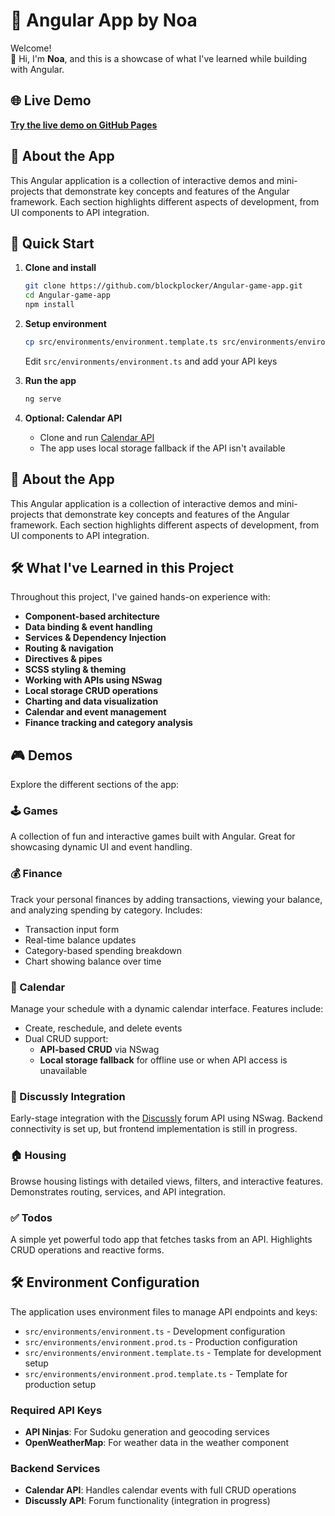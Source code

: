 # 🎨 Angular App by Noa

Welcome!  
👋 Hi, I'm **Noa**, and this is a showcase of what I've learned while building with Angular.

## 🌐 Live Demo

**[Try the live demo on GitHub Pages](https://blockplocker.github.io/Angular-game-app/)**

## 🚀 About the App

This Angular application is a collection of interactive demos and mini-projects that demonstrate key concepts and features of the Angular framework. Each section highlights different aspects of development, from UI components to API integration.

## 🚀 Quick Start

1. **Clone and install**
   ```bash
   git clone https://github.com/blockplocker/Angular-game-app.git
   cd Angular-game-app
   npm install
   ```

2. **Setup environment** 
   ```bash
   cp src/environments/environment.template.ts src/environments/environment.ts
   ```
   Edit `src/environments/environment.ts` and add your API keys

3. **Run the app**
   ```bash
   ng serve
   ```

4. **Optional: Calendar API**
   - Clone and run [Calendar API](https://github.com/blockplocker/calenderApi)
   - The app uses local storage fallback if the API isn't available

## 🚀 About the App

This Angular application is a collection of interactive demos and mini-projects that demonstrate key concepts and features of the Angular framework. Each section highlights different aspects of development, from UI components to API integration.

## 🛠️ What I've Learned in this Project

Throughout this project, I've gained hands-on experience with:

- **Component-based architecture**
- **Data binding & event handling**
- **Services & Dependency Injection**
- **Routing & navigation**
- **Directives & pipes**
- **SCSS styling & theming**
- **Working with APIs using NSwag**
- **Local storage CRUD operations**
- **Charting and data visualization**
- **Calendar and event management**
- **Finance tracking and category analysis**

## 🎮 Demos

Explore the different sections of the app:

### 🕹️ Games
A collection of fun and interactive games built with Angular. Great for showcasing dynamic UI and event handling.


### 💰 Finance
Track your personal finances by adding transactions, viewing your balance, and analyzing spending by category. Includes:

- Transaction input form
- Real-time balance updates
- Category-based spending breakdown
- Chart showing balance over time

### 📅 Calendar
Manage your schedule with a dynamic calendar interface. Features include:

- Create, reschedule, and delete events
- Dual CRUD support:
  - **API-based CRUD** via NSwag
  - **Local storage fallback** for offline use or when API access is unavailable

### 💬 Discussly Integration
Early-stage integration with the [Discussly](https://github.com/blockplocker/DiscusslyApi) forum API using NSwag. Backend connectivity is set up, but frontend implementation is still in progress.

### 🏠 Housing
Browse housing listings with detailed views, filters, and interactive features. Demonstrates routing, services, and API integration.

### ✅ Todos
A simple yet powerful todo app that fetches tasks from an API. Highlights CRUD operations and reactive forms.

## 🛠️ Environment Configuration

The application uses environment files to manage API endpoints and keys:

- `src/environments/environment.ts` - Development configuration
- `src/environments/environment.prod.ts` - Production configuration
- `src/environments/environment.template.ts` - Template for development setup
- `src/environments/environment.prod.template.ts` - Template for production setup

### Required API Keys
- **API Ninjas**: For Sudoku generation and geocoding services
- **OpenWeatherMap**: For weather data in the weather component

### Backend Services
- **Calendar API**: Handles calendar events with full CRUD operations
- **Discussly API**: Forum functionality (integration in progress)

